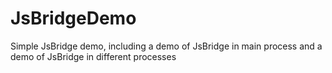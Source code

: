 # JsBridgeDemo
Simple JsBridge demo, including a demo of JsBridge in main process and a demo of JsBridge in different processes
